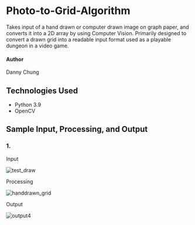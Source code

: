 # Photo-to-Grid-Algorithm
 
Takes input of a hand drawn or computer drawn image on graph paper, and converts it into a 2D array by using Computer Vision. Primarily designed to convert a drawn grid into a readable input format used as a playable dungeon in a video game.

#### Author
Danny Chung

## Technologies Used
- Python 3.9
- OpenCV

## Sample Input, Processing, and Output
### 1.
Input

![test_draw](https://user-images.githubusercontent.com/67284108/168719223-fffb071b-07de-4aed-88e3-858586eeadda.jpg)

Processing

![handdrawn_grid](https://user-images.githubusercontent.com/67284108/168719295-1a41d03b-6f15-46f6-9821-a17c825a8201.gif)

Output

![output4](https://user-images.githubusercontent.com/67284108/168719306-ddc28fa9-de23-48f6-8bf3-a0eedfca0c17.jpg)
